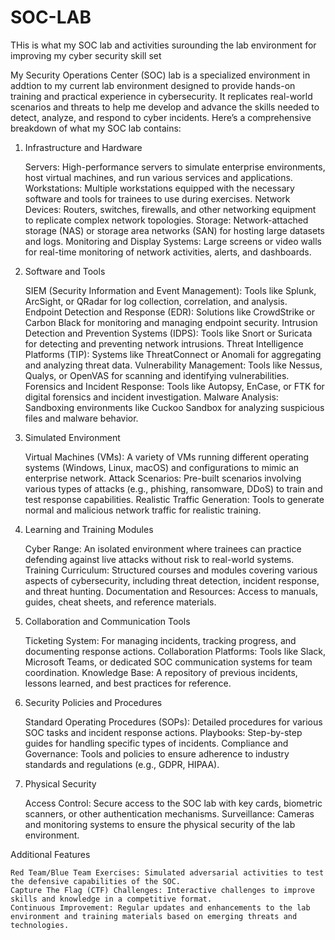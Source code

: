 # SOC-LAB
THis is what my SOC lab and activities surounding the lab environment for improving my cyber security skill set

My Security Operations Center (SOC) lab is a specialized environment in addtion to my current lab environment designed to provide hands-on training and practical experience in cybersecurity. It replicates real-world scenarios and threats to help me develop and advance the skills needed to detect, analyze, and respond to cyber incidents. Here’s a comprehensive breakdown of what my SOC lab contains:
1. Infrastructure and Hardware

    Servers: High-performance servers to simulate enterprise environments, host virtual machines, and run various services and applications.
    Workstations: Multiple workstations equipped with the necessary software and tools for trainees to use during exercises.
    Network Devices: Routers, switches, firewalls, and other networking equipment to replicate complex network topologies.
    Storage: Network-attached storage (NAS) or storage area networks (SAN) for hosting large datasets and logs.
    Monitoring and Display Systems: Large screens or video walls for real-time monitoring of network activities, alerts, and dashboards.

2. Software and Tools

    SIEM (Security Information and Event Management): Tools like Splunk, ArcSight, or QRadar for log collection, correlation, and analysis.
    Endpoint Detection and Response (EDR): Solutions like CrowdStrike or Carbon Black for monitoring and managing endpoint security.
    Intrusion Detection and Prevention Systems (IDPS): Tools like Snort or Suricata for detecting and preventing network intrusions.
    Threat Intelligence Platforms (TIP): Systems like ThreatConnect or Anomali for aggregating and analyzing threat data.
    Vulnerability Management: Tools like Nessus, Qualys, or OpenVAS for scanning and identifying vulnerabilities.
    Forensics and Incident Response: Tools like Autopsy, EnCase, or FTK for digital forensics and incident investigation.
    Malware Analysis: Sandboxing environments like Cuckoo Sandbox for analyzing suspicious files and malware behavior.

3. Simulated Environment

    Virtual Machines (VMs): A variety of VMs running different operating systems (Windows, Linux, macOS) and configurations to mimic an enterprise network.
    Attack Scenarios: Pre-built scenarios involving various types of attacks (e.g., phishing, ransomware, DDoS) to train and test response capabilities.
    Realistic Traffic Generation: Tools to generate normal and malicious network traffic for realistic training.

4. Learning and Training Modules

    Cyber Range: An isolated environment where trainees can practice defending against live attacks without risk to real-world systems.
    Training Curriculum: Structured courses and modules covering various aspects of cybersecurity, including threat detection, incident response, and threat hunting.
    Documentation and Resources: Access to manuals, guides, cheat sheets, and reference materials.

5. Collaboration and Communication Tools

    Ticketing System: For managing incidents, tracking progress, and documenting response actions.
    Collaboration Platforms: Tools like Slack, Microsoft Teams, or dedicated SOC communication systems for team coordination.
    Knowledge Base: A repository of previous incidents, lessons learned, and best practices for reference.

6. Security Policies and Procedures

    Standard Operating Procedures (SOPs): Detailed procedures for various SOC tasks and incident response actions.
    Playbooks: Step-by-step guides for handling specific types of incidents.
    Compliance and Governance: Tools and policies to ensure adherence to industry standards and regulations (e.g., GDPR, HIPAA).

7. Physical Security

    Access Control: Secure access to the SOC lab with key cards, biometric scanners, or other authentication mechanisms.
    Surveillance: Cameras and monitoring systems to ensure the physical security of the lab environment.

Additional Features

    Red Team/Blue Team Exercises: Simulated adversarial activities to test the defensive capabilities of the SOC.
    Capture The Flag (CTF) Challenges: Interactive challenges to improve skills and knowledge in a competitive format.
    Continuous Improvement: Regular updates and enhancements to the lab environment and training materials based on emerging threats and technologies.

